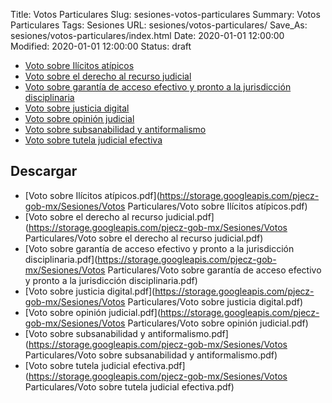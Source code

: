 Title: Votos Particulares
Slug: sesiones-votos-particulares
Summary: Votos Particulares
Tags: Sesiones
URL: sesiones/votos-particulares/
Save_As: sesiones/votos-particulares/index.html
Date: 2020-01-01 12:00:00
Modified: 2020-01-01 12:00:00
Status: draft

* [Voto sobre Ilícitos atípicos](https://storage.googleapis.com/pjecz-gob-mx/Sesiones/Votos%20Particulares/Voto%20sobre%20Il%C3%ADcitos%20at%C3%ADpicos.pdf)
* [Voto sobre el derecho al recurso judicial](https://storage.googleapis.com/pjecz-gob-mx/Sesiones/Votos%20Particulares/Voto%20sobre%20el%20derecho%20al%20recurso%20judicial.pdf)
* [Voto sobre garantía de acceso efectivo y pronto a la jurisdicción disciplinaria](https://storage.googleapis.com/pjecz-gob-mx/Sesiones/Votos%20Particulares/Voto%20sobre%20garant%C3%ADa%20de%20acceso%20efectivo%20y%20pronto%20a%20la%20jurisdicci%C3%B3n%20disciplinaria.pdf)
* [Voto sobre justicia digital](https://storage.googleapis.com/pjecz-gob-mx/Sesiones/Votos%20Particulares/Voto%20sobre%20justicia%20digital.pdf)
* [Voto sobre opinión judicial](https://storage.googleapis.com/pjecz-gob-mx/Sesiones/Votos%20Particulares/Voto%20sobre%20opini%C3%B3n%20judicial.pdf)
* [Voto sobre subsanabilidad y antiformalismo](https://storage.googleapis.com/pjecz-gob-mx/Sesiones/Votos%20Particulares/Voto%20sobre%20subsanabilidad%20y%20antiformalismo.pdf)
* [Voto sobre tutela judicial efectiva](https://storage.googleapis.com/pjecz-gob-mx/Sesiones/Votos%20Particulares/Voto%20sobre%20tutela%20judicial%20efectiva.pdf)



## Descargar


* [Voto sobre Ilícitos atípicos.pdf](https://storage.googleapis.com/pjecz-gob-mx/Sesiones/Votos Particulares/Voto sobre Ilícitos atípicos.pdf)
* [Voto sobre el derecho al recurso judicial.pdf](https://storage.googleapis.com/pjecz-gob-mx/Sesiones/Votos Particulares/Voto sobre el derecho al recurso judicial.pdf)
* [Voto sobre garantía de acceso efectivo y pronto a la jurisdicción disciplinaria.pdf](https://storage.googleapis.com/pjecz-gob-mx/Sesiones/Votos Particulares/Voto sobre garantía de acceso efectivo y pronto a la jurisdicción disciplinaria.pdf)
* [Voto sobre justicia digital.pdf](https://storage.googleapis.com/pjecz-gob-mx/Sesiones/Votos Particulares/Voto sobre justicia digital.pdf)
* [Voto sobre opinión judicial.pdf](https://storage.googleapis.com/pjecz-gob-mx/Sesiones/Votos Particulares/Voto sobre opinión judicial.pdf)
* [Voto sobre subsanabilidad y antiformalismo.pdf](https://storage.googleapis.com/pjecz-gob-mx/Sesiones/Votos Particulares/Voto sobre subsanabilidad y antiformalismo.pdf)
* [Voto sobre tutela judicial efectiva.pdf](https://storage.googleapis.com/pjecz-gob-mx/Sesiones/Votos Particulares/Voto sobre tutela judicial efectiva.pdf)


